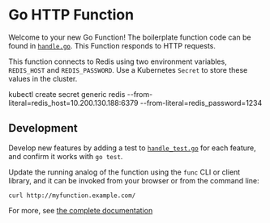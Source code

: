 # Go HTTP Function

Welcome to your new Go Function! The boilerplate function code can be found in
[`handle.go`](handle.go). This Function responds to HTTP requests.

This function connects to Redis using two environment variables, `REDIS_HOST`
and `REDIS_PASSWORD`. Use a Kubernetes `Secret` to store these values in the
cluster.

kubectl create secret generic redis --from-literal=redis_host=10.200.130.188:6379 --from-literal=redis_password=1234

## Development

Develop new features by adding a test to [`handle_test.go`](handle_test.go) for
each feature, and confirm it works with `go test`.

Update the running analog of the function using the `func` CLI or client
library, and it can be invoked from your browser or from the command line:

```console
curl http://myfunction.example.com/
```

For more, see [the complete documentation]('https://github.com/knative-sandbox/kn-plugin-func/tree/main/docs')


